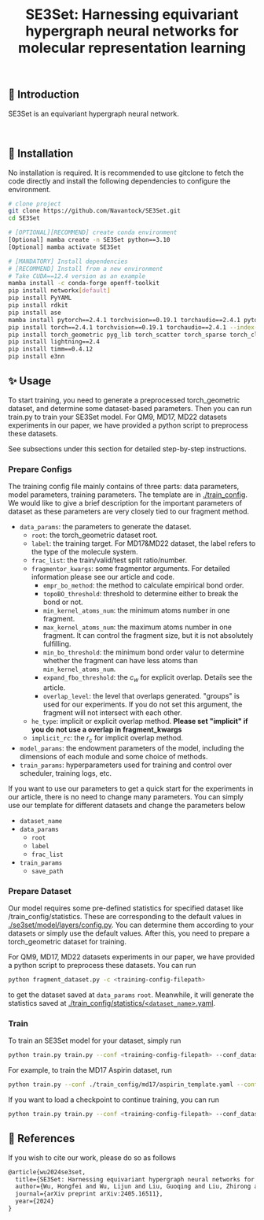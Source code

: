 <div align="center">

# SE3Set: Harnessing equivariant hypergraph neural networks for molecular representation learning

</div>

<br>

## 📌  Introduction

SE3Set is an equivariant hypergraph neural network.

<br>


## 🚀  Installation
No installation is required. It is recommended to use gitclone to fetch the code directly and install the following dependencies to configure the environment.

```bash
# clone project
git clone https://github.com/Navantock/SE3Set.git
cd SE3Set

# [OPTIONAL][RECOMMEND] create conda environment
[Optional] mamba create -n SE3Set python==3.10
[Optional] mamba activate SE3Set

# [MANDATORY] Install dependencies
# [RECOMMEND] Install from a new environment
# Take CUDA==12.4 version as an example
mamba install -c conda-forge openff-toolkit 
pip install networkx[default]
pip install PyYAML
pip install rdkit
pip install ase
mamba install pytorch==2.4.1 torchvision==0.19.1 torchaudio==2.4.1 pytorch-cuda=12.4 -c pytorch -c nvidia
pip install torch==2.4.1 torchvision==0.19.1 torchaudio==2.4.1 --index-url https://download.pytorch.org/whl/cu124
pip install torch_geometric pyg_lib torch_scatter torch_sparse torch_cluster torch_spline_conv -f https://data.pyg.org/whl/torch-2.4.1+cu124.html
pip install lightning==2.4
pip install timm==0.4.12
pip install e3nn
```

## ✨   Usage 

To start training, you need to generate a preprocessed torch_geometric dataset, and determine some dataset-based parameters. Then you can run train.py to train your SE3Set model. For QM9, MD17, MD22 datasets experiments in our paper, we have provided a python script to preprocess these datasets. 

See subsections under this section for detailed step-by-step instructions.

### Prepare Configs

The training config file mainly contains of three parts: data parameters, model parameters, training parameters.  The template are in <u>./train_config</u>. We would like to give a brief description for the important parameters of dataset as these parameters are very closely tied to our fragment method.

- `data_params`: the parameters to generate the dataset. 
  - `root`: the torch_geometric dataset root.
  - `label`: the training target. For MD17&MD22 dataset, the label refers to the type of the molecule system.
  - `frac_list`: the train/valid/test split ratio/number.
  - `fragmentor_kwargs`: some fragmentor arguments.  For detailed information please see our article and code.
    - `empr_bo_method`: the method to calculate empirical bond order.
    - `topoBO_threshold`: threshold to determine either to break the bond or not. 
    - `min_kernel_atoms_num`: the minimum atoms number in one fragment.
    - `max_kernel_atoms_num`: the maximum atoms number in one fragment. It can control the fragment size, but it is not absolutely fulfilling.
    - `min_bo_threshold`: the minimum bond order valur to determine whether the fragment can have less atoms than `min_kernel_atoms_num`.
    - `expand_fbo_threshold`: the $c_w$ for explicit overlap. Details see the article.
    - `overlap_level`: the level that overlaps generated. "groups" is used for our experiments. If you do not set this argument, the fragment will not intersect with each other.
  - `he_type`: implicit or explicit overlap method. **Please set "implicit" if you do not use a overlap in fragment_kwargs**
  - `implicit_rc`: the $r_c$ for implicit overlap method.
- `model_params`: the endowment parameters of the model, including the dimensions of each module and some choice of methods.
- `train_params`: hyperparameters used for training and control over scheduler, training logs, etc.

If you want to use our parameters to get a quick start for the experiments in our article, there is no need to change many parameters. You can simply use our template for different datasets and change the parameters below

- `dataset_name`
- `data_params`
  - `root`
  - `label`
  - `frac_list`
- `train_params`
  - `save_path`

### Prepare Dataset

Our model requires some pre-defined statistics for specified dataset like /train_config/statistics. These are corresponding to the default values in <u>./se3set/model/layers/config.py</u>. You can determine them according to your datasets or simply use the default values. After this, you need to prepare a torch_geometric dataset for training.

For QM9, MD17, MD22 datasets experiments in our paper, we have provided a python script to preprocess these datasets. You can run 

```bash
python fragment_dataset.py -c <training-config-filepath>
```

to get the dataset saved at `data_params` `root`. Meanwhile, it will generate the statistics saved at <u>./train_config/statistics/<`dataset_name`>.yaml</u>.

### Train

To train an SE3Set model for your dataset, simply run

```bash
python train.py train.py --conf <training-config-filepath> --conf_dataset <statistics-filepath> 
```

For example, to train the MD17 Aspirin dataset, run

```bash
python train.py --conf ./train_config/md17/aspirin_template.yaml --conf_dataset ./train_config/statistics/MD17_Aspirin.yaml
```

If you want to load a checkpoint to continue training, you can run

```bash
python train.py train.py --conf <training-config-filepath> --conf_dataset <statistics-filepath> --load_ckpt_path <load-checkpoin-path> --suffix_continue_path <training-object-suffix-name>
```

## 📖   References

If you wish to cite our work, please do so as follows

```tex
@article{wu2024se3set,
  title={SE3Set: Harnessing equivariant hypergraph neural networks for molecular representation learning},
  author={Wu, Hongfei and Wu, Lijun and Liu, Guoqing and Liu, Zhirong and Shao, Bin and Wang, Zun},
  journal={arXiv preprint arXiv:2405.16511},
  year={2024}
}
```

